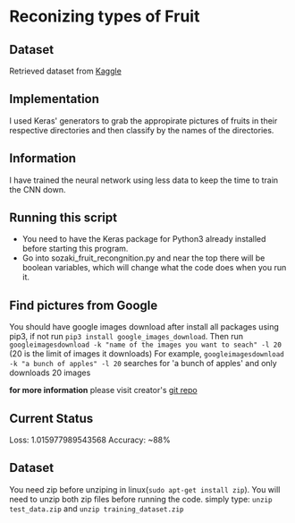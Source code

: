 # Reconizing types of Fruit

## Dataset
Retrieved dataset from [Kaggle](https://www.kaggle.com/moltean/fruits)

## Implementation
I used Keras' generators to grab the appropirate pictures of fruits in their respective directories and then classify by the names of the directories.

## Information
I have trained the neural network using less data to keep the time to train the CNN down.

## Running this script
- You need to have the Keras package for Python3 already installed before starting this program.
- Go into sozaki_fruit_recongnition.py and near the top there will be boolean variables, which will change what the code does when you run it.

## Find pictures from Google
You should have google images download after install all packages using pip3, if not run `pip3 install google_images_download`. Then run `googleimagesdownload -k "name of the images you want to seach" -l 20` (20 is the limit of images it downloads)
For example,
`googleimagesdownload -k "a bunch of apples" -l 20` searches for 'a bunch of apples' and only downloads 20 images

**for more information** please visit creator's [git repo](https://github.com/hardikvasa/google-images-download)

## Current Status
Loss: 1.015977989543568
Accuracy: ~88%

## Dataset
You need zip before unziping in linux(`sudo apt-get install zip`). You will need to unzip both zip files before running the code.
simply type: `unzip test_data.zip` and `unzip training_dataset.zip`
